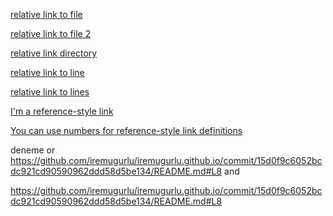 [relative link to file](pictures/newdir/elements.html)

[relative link to file 2](doc/../pictures/./edu.html)

[relative link directory](pictures/newdir)


[relative link to line](generic.html#L19)



[relative link to lines](generic.html#L20-L25)

[I'm a reference-style link][Arbitrary case-insensitive reference text]

[arbitrary case-insensitive reference text]: doc

[You can use numbers for reference-style link definitions][1]

[1]: https://github.com/iremugurlu/iremugurlu.github.io/commit/15d0f9c6052bcdc921cd90590962ddd58d5be134/README.md#L8

deneme or <https://github.com/iremugurlu/iremugurlu.github.io/commit/15d0f9c6052bcdc921cd90590962ddd58d5be134/README.md#L8> and 

https://github.com/iremugurlu/iremugurlu.github.io/commit/15d0f9c6052bcdc921cd90590962ddd58d5be134/README.md#L8